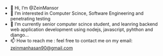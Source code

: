 - 👋 Hi, I’m @ZeinMansor
- 👀 I’m interested in Computer Scince, Software Engineering and penetrating testing
- 🌱 I’m currently senior computer scince student, and leanring backend web application development using 
      nodejs, javascript, pyhthon and django...
- 📫 How to reach me :
      feel free to contact me on my email: zeinmanhasan90@gmail.com

